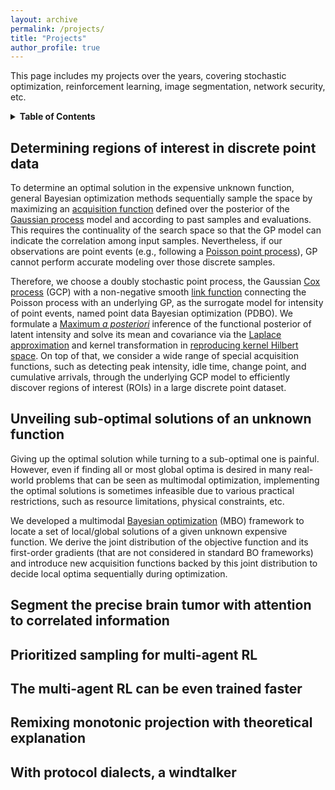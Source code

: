 ```yaml
---
layout: archive
permalink: /projects/
title: "Projects"
author_profile: true
---
```


This page includes my projects over the years, covering stochastic optimization, reinforcement learning, image segmentation, network security, etc.

<details>
<summary><b>Table of Contents</b></summary>

- [Determining the region of interest in discrete point data](#determining-roi-in-discrete-point-data)
- [Unveiling sub-optimal solution of an unknown function](#unveiling-sub-optimal-solutions-of-an-unknown-function)
- [Segment the precise brain tumor with attention to correlated information](#segment-the-precise-brain-tumor-with-attention-to-correlated-information)
- [Prioritized sampling for multi-agent RL](#prioritized-sampling-for-multi-agent-rl)
- [The multi-agent RL can be even trained faster](#the-multi-agent-rl-can-be-even-trained-faster)
- [Remixing monotonic projection with theoretical explanation](#remixing-monotonic-projection-with-theoretical-explanation)
- [With protocol dialects, a windtalker](#with-protocol-dialects-a-windtalker)

</details>


<a name="determining-roi-in-discrete-point-data"></a>
## Determining regions of interest in discrete point data

To determine an optimal solution in the expensive unknown function, general Bayesian optimization methods sequentially sample the space by maximizing an [acquisition function](https://botorch.org/docs/acquisition) defined over the posterior of the [Gaussian process](https://en.wikipedia.org/wiki/Gaussian_process) model and according to past samples and evaluations. This requires the continuality of the search space so that the GP model can indicate the correlation among input samples. Nevertheless, if our observations are point events (e.g., following a [Poisson point process](https://en.wikipedia.org/wiki/Poisson_point_process)), GP cannot perform accurate modeling over those discrete samples.

Therefore, we choose a doubly stochastic point process, the Gaussian [Cox process](https://en.wikipedia.org/wiki/Cox_process) (GCP) with a non-negative smooth [link function](https://en.wikipedia.org/wiki/Generalized_linear_model#Link_function) connecting the Poisson process with an underlying GP, as the surrogate model for intensity of point events, named point data Bayesian optimization (PDBO). We formulate a [Maximum *a posteriori*](https://en.wikipedia.org/wiki/Maximum_a_posteriori_estimation) inference of the functional posterior of latent intensity and solve its mean and covariance via the [Laplace approximation](https://en.wikipedia.org/wiki/Laplace%27s_approximation) and kernel transformation in [reproducing kernel Hilbert space](https://en.wikipedia.org/wiki/Reproducing_kernel_Hilbert_space). On top of that, we consider a wide range of special acquisition functions, such as detecting peak intensity, idle time, change point, and cumulative arrivals, through the underlying GCP model to efficiently discover regions of interest (ROIs) in a large discrete point dataset.


<a name="unveiling-sub-optimal-solutions-of-an-unknown-function"></a>
## Unveiling sub-optimal solutions of an unknown function 

Giving up the optimal solution while turning to a sub-optimal one is painful. However, even if finding all or most global optima is desired in many real-world problems that can be seen as multimodal optimization, implementing the optimal solutions is sometimes infeasible due to various practical restrictions, such as resource limitations, physical constraints, etc.

We developed a multimodal [Bayesian optimization](https://en.wikipedia.org/wiki/Bayesian_optimization) (MBO) framework to locate a set of local/global solutions of a given unknown expensive function. We derive the joint distribution of the objective function and its first-order gradients (that are not considered in standard BO frameworks) and introduce new acquisition functions backed by this joint distribution to decide local optima sequentially during optimization.


<a name="segment-the-precise-brain-tumor-with-attention-to-correlated-information"></a>
## Segment the precise brain tumor with attention to correlated information

<a name="prioritized-sampling-for-multi-agent-rl"></a>
## Prioritized sampling for multi-agent RL

<a name="the-multi-agent-rl-can-be-even-trained-faster"></a>
## The multi-agent RL can be even trained faster

<a name="remixing-monotonic-projection-with-theoretical-explanation"></a>
## Remixing monotonic projection with theoretical explanation

<a name="with-protocol-dialects-a-windtalker"></a>
## With protocol dialects, a windtalker
